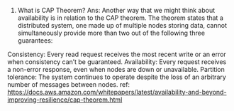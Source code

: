 1. What is CAP Theorem?
Ans:
Another way that we might think about availability is in relation to the CAP theorem. The theorem states that a distributed system, one made up of multiple nodes storing data, cannot simultaneously provide more than two out of the following three guarantees:

Consistency: Every read request receives the most recent write or an error when consistency can’t be guaranteed.
Availability: Every request receives a non-error response, even when nodes are down or unavailable.
Partition tolerance: The system continues to operate despite the loss of an arbitrary number of messages between nodes.
ref: https://docs.aws.amazon.com/whitepapers/latest/availability-and-beyond-improving-resilience/cap-theorem.html

